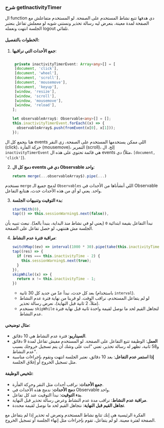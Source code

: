 ### شرح getInactivityTimer

ال function دي هدفها تتبع نشاط المستخدم على الصفحة. لو المستخدم متفاعلش مع الصفحة لمدة معينة، بنعرض ليه رسالة تحذير ونستني شويه لو معملش تفاعل بنعتبر الجلسة انتهت ونعمله logout تلقائي.


#### الخطوات بالتفصيل:

1. **جمع الأحداث التي نراقبها**:
   ```typescript
   
    private inactivityTimerEvent: Array<any>[] = [
    [document, 'click'],
    [document, 'wheel'],
    [document, 'scroll'],
    [document, 'mousemove'],
    [document, 'keyup'],
    [window, 'resize'],
    [window, 'scroll'],
    [window, 'mousemove'],
    [window, 'reload'],
   ];

   let observableArray$: Observable<any>[] = [];
   this.inactivityTimerEvent.forEach((x) => {
     observableArray$.push(fromEvent(x[0], x[1]));
   });
   
   ```
هنا بنجمع كل ال events اللي ممكن يستخدمها المستخدم على الصفحة، زي النقر (click)، حركة الفأرة (mousemove)، التمرير (scroll)، إلخ. 
ال `inactivityTimerEvent` هي قائمة تحتوي على هذه ال events دي (مثلاً، `[document, 'click']`).

2. **دمج كل ال events دي في Observable واحد**:
   ```typescript
   return merge(...observableArray$).pipe(...)
   ```
نستخدم `merge` لدمج جميع الـ `Observables` اللي أنشأناها من الأحداث في Observable واحد. يعني لو أي من هذه الأحداث حدث، هنتابع التفاعل.

3. **بدء التوقيت وتنبيهات الجلسة**:
   ```typescript
   startWith(0),
   tap(() => this.sessionWarning$.next(false)),
   ```
نبدأ التفاعل بقيمة ابتدائية `0` (يعني لو في نشاط منذ البداية، بنبدأ بالعدّ). 
نبعث تنبيه بأن الجلسة مش هتنتهي، لو حصل تفاعل على الصفحة.

4. **مراقبة فترة عدم النشاط**:
   ```typescript
   switchMap((ev) => interval(1000 * 30).pipe(take(this.inactivityTime))),
   tap((res) => {
     if (res === this.inactivityTime - 2) {
       this.sessionWarning$.next(true);
     }
   }),
   skipWhile((x) => {
     return x != this.inactivityTime - 1;
   })
   ```
   - بعد كل حدث، نبدأ عدّ من جديد كل 30 ثانية (باستخدام `interval`).
   - لو لم يتفاعل المستخدم، نراقب الوقت. لو قربنا من نهاية فترة عدم النشاط (مثلاً، 2 ثانية قبل النهاية)، نعرض رسالة تحذير.
   - نستخدم `skipWhile` لتجاهل القيم لحد ما نوصل لقيمة واحدة ثانية قبل نهاية فترة عدم النشاط.

#### مثال توضيحي:

- **السيناريو**: فترة عدم النشاط هي 10 دقائق.
- **العمل**: الوظيفة تتبع التفاعل على الصفحة. لو المستخدم مفيش تفاعل لمدة 9 دقائق و58 ثانية، تظهر له رسالة تحذير، تعني "انت على وشك أن يتم تسجيل خروجك بسبب عدم النشاط".
- **إذا استمر عدم التفاعل**: بعد 10 دقائق، نعتبر الجلسة انتهت ونقوم بإجراءات مناسبة مثل تسجيل الخروج أو إغلاق الجلسة.

#### تلخيص الوظيفة:

- **جمع الأحداث**: نراقب أحداث مثل النقر وحركة الفأرة.
- **دمج الأحداث**: ندمج هذه الأحداث في Observable واحد.
- **بدء التوقيت**: نبدأ التوقيت عند كل تفاعل.
- **مراقبة عدم النشاط**: نراقب مدة عدم النشاط وعرض رسالة تحذير قبل النهاية.
- **تجاهل القيم قبل النهاية**: نتجاهل القيم لحد ما نوصل لقيمة محددة.

الفكرة الرئيسية هي إنك تتابع نشاط المستخدم وتعرض له تحذير إذا لم يتفاعل مع الصفحة لفترة معينة. لو لم يتفاعل، تقوم بإجراءات مثل إنهاء الجلسة أو تسجيل الخروج.
